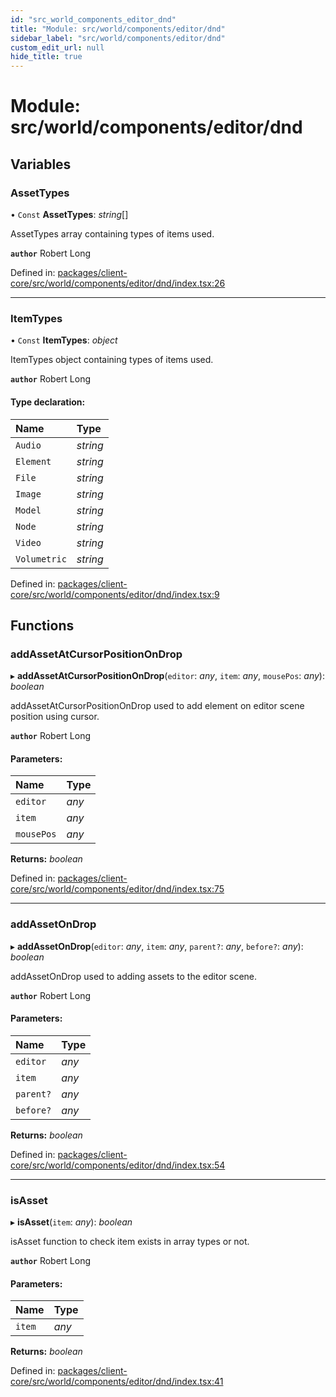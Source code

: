 ```yaml
---
id: "src_world_components_editor_dnd"
title: "Module: src/world/components/editor/dnd"
sidebar_label: "src/world/components/editor/dnd"
custom_edit_url: null
hide_title: true
---
```


# Module: src/world/components/editor/dnd

## Variables

### AssetTypes

• `Const` **AssetTypes**: *string*[]

AssetTypes array containing types of items used.

**`author`** Robert Long

Defined in: [packages/client-core/src/world/components/editor/dnd/index.tsx:26](https://github.com/xr3ngine/xr3ngine/blob/65dfcf39a/packages/client-core/src/world/components/editor/dnd/index.tsx#L26)

___

### ItemTypes

• `Const` **ItemTypes**: *object*

ItemTypes object containing types of items used.

**`author`** Robert Long

#### Type declaration:

Name | Type |
:------ | :------ |
`Audio` | *string* |
`Element` | *string* |
`File` | *string* |
`Image` | *string* |
`Model` | *string* |
`Node` | *string* |
`Video` | *string* |
`Volumetric` | *string* |

Defined in: [packages/client-core/src/world/components/editor/dnd/index.tsx:9](https://github.com/xr3ngine/xr3ngine/blob/65dfcf39a/packages/client-core/src/world/components/editor/dnd/index.tsx#L9)

## Functions

### addAssetAtCursorPositionOnDrop

▸ **addAssetAtCursorPositionOnDrop**(`editor`: *any*, `item`: *any*, `mousePos`: *any*): *boolean*

addAssetAtCursorPositionOnDrop used to add element on editor scene position using cursor.

**`author`** Robert Long

#### Parameters:

Name | Type |
:------ | :------ |
`editor` | *any* |
`item` | *any* |
`mousePos` | *any* |

**Returns:** *boolean*

Defined in: [packages/client-core/src/world/components/editor/dnd/index.tsx:75](https://github.com/xr3ngine/xr3ngine/blob/65dfcf39a/packages/client-core/src/world/components/editor/dnd/index.tsx#L75)

___

### addAssetOnDrop

▸ **addAssetOnDrop**(`editor`: *any*, `item`: *any*, `parent?`: *any*, `before?`: *any*): *boolean*

addAssetOnDrop used to adding assets to the editor scene.

**`author`** Robert Long

#### Parameters:

Name | Type |
:------ | :------ |
`editor` | *any* |
`item` | *any* |
`parent?` | *any* |
`before?` | *any* |

**Returns:** *boolean*

Defined in: [packages/client-core/src/world/components/editor/dnd/index.tsx:54](https://github.com/xr3ngine/xr3ngine/blob/65dfcf39a/packages/client-core/src/world/components/editor/dnd/index.tsx#L54)

___

### isAsset

▸ **isAsset**(`item`: *any*): *boolean*

isAsset function to check item exists in array types or not.

**`author`** Robert Long

#### Parameters:

Name | Type |
:------ | :------ |
`item` | *any* |

**Returns:** *boolean*

Defined in: [packages/client-core/src/world/components/editor/dnd/index.tsx:41](https://github.com/xr3ngine/xr3ngine/blob/65dfcf39a/packages/client-core/src/world/components/editor/dnd/index.tsx#L41)

